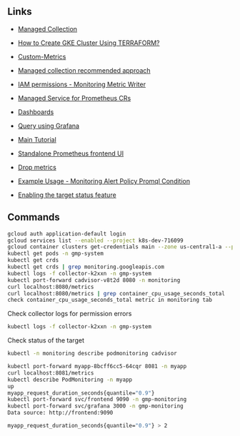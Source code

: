 ## Links

- [Managed Collection](https://cloud.google.com/stackdriver/docs/managed-prometheus/setup-managed)
- [How to Create GKE Cluster Using TERRAFORM?](https://github.com/antonputra/tutorials/tree/main/lessons/108)
- [Custom-Metrics](https://github.com/antonputra/tutorials/tree/d51910561a1ec1d5a377a41167edb89fc28faa83/lessons/181/1-hpa/custom-metrics)
- [Managed collection recommended approach](https://cloud.google.com/stackdriver/docs/managed-prometheus#gmp-data-collection)
- [IAM permissions - Monitoring Metric Writer](https://cloud.google.com/monitoring/access-control#mon_roles_desc)
- [Managed Service for Prometheus CRs](https://github.com/GoogleCloudPlatform/prometheus-engine/blob/v0.10.0/doc/api.md)
- [Dashboards](https://github.com/antonputra/tutorials/tree/main/lessons/135)
- [Query using Grafana]()
- [Main Tutorial](https://github.com/antonputra/tutorials/tree/d51910561a1ec1d5a377a41167edb89fc28faa83/lessons/132)
- [Standalone Prometheus frontend UI](https://cloud.google.com/stackdriver/docs/managed-prometheus/query-api-ui)
- [Drop metrics](https://www.robustperception.io/dropping-metrics-at-scrape-time-with-prometheus/)
- [Example Usage - Monitoring Alert Policy Promql Condition](https://registry.terraform.io/providers/hashicorp/google/latest/docs/resources/monitoring_alert_policy#example-usage---monitoring-alert-policy-promql-condition)

- [Enabling the target status feature](https://cloud.google.com/stackdriver/docs/managed-prometheus/setup-managed#target-status)

## Commands

```bash
gcloud auth application-default login
gcloud services list --enabled --project k8s-dev-716099
gcloud container clusters get-credentials main --zone us-central1-a --project k8s-dev-716099
kubectl get pods -n gmp-system
kubectl get crds
kubectl get crds | grep monitoring.googleapis.com
kubectl logs -f collector-k2xxn -n gmp-system
kubectl port-forward cadvisor-v8t2d 8080 -n monitoring
curl localhost:8080/metrics
curl localhost:8080/metrics | grep container_cpu_usage_seconds_total
check container_cpu_usage_seconds_total metric in monitoring tab
```

Check collector logs for permission errors

```bash
kubectl logs -f collector-k2xxn -n gmp-system
```

Check status of the target

```bash
kubectl -n monitoring describe podmonitoring cadvisor
```


```bash
kubectl port-forward myapp-8bcff6cc5-64cqr 8081 -n myapp
curl localhost:8081/metrics
kubectl describe PodMonitoring -n myapp
up
myapp_request_duration_seconds{quantile="0.9"}
kubectl port-forward svc/frontend 9090 -n gmp-monitoring
kubectl port-forward svc/grafana 3000 -n gmp-monitoring
Data source: http://frontend:9090

myapp_request_duration_seconds{quantile="0.9"} > 2
```